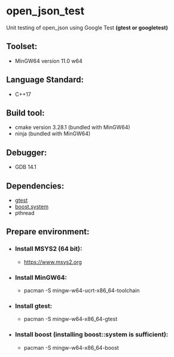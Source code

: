 # open_json_test
Unit testing of open_json using Google Test <b>(gtest or googletest)</b>

## Toolset:
* MinGW64 version 11.0 w64

## Language Standard:
* C++17

## Build tool:
* cmake version 3.28.1 (bundled with MinGW64)
* ninja (bundled with MinGW64)

## Debugger:
* GDB 14.1

## Dependencies:
* <a href="https://github.com/google/googletest">gtest</a>
* <a href="https://github.com/boostorg/boost">boost.system</a>
* pthread

## Prepare environment:

* ### Install MSYS2 (64 bit):
  * https://www.msys2.org

* ### Install MinGW64:
  * pacman -S mingw-w64-ucrt-x86_64-toolchain

* ### Install gtest:
  * pacman -S mingw-w64-x86_64-gtest

* ### Install boost (installing boost::system is sufficient):
  * pacman -S mingw-w64-x86_64-boost

